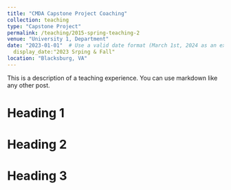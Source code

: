 ```yaml
---
title: "CMDA Capstone Project Coaching"
collection: teaching
type: "Capstone Project"
permalink: /teaching/2015-spring-teaching-2
venue: "University 1, Department"
date: "2023-01-01"  # Use a valid date format (March 1st, 2024 as an example)
  display_date:"2023 Srping & Fall"
location: "Blacksburg, VA"
---
```


This is a description of a teaching experience. You can use markdown like any other post.

Heading 1
======

Heading 2
======

Heading 3
======
